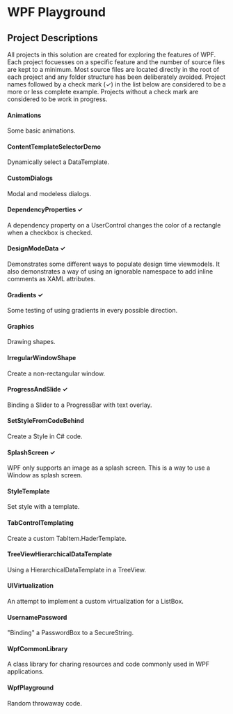 # WPF Playground

## Project Descriptions
All projects in this solution are created for exploring the features of WPF.
Each project focuesses on a specific feature and the number of source files
are kept to a minimum. Most source files are located directly in the root of
each project and any folder structure has been deliberately avoided.
Project names followed by a check mark (&check;) in the list below
are considered to be a more or less complete example. Projects without
a check mark are considered to be work in progress.

#### Animations
Some basic animations.

#### ContentTemplateSelectorDemo
Dynamically select a DataTemplate.

#### CustomDialogs
Modal and modeless dialogs.

#### DependencyProperties &check;
A dependency property on a UserControl changes the color of a rectangle
when a checkbox is checked.

#### DesignModeData &check;
Demonstrates some different ways to populate design time viewmodels. It also
demonstrates a way of using an ignorable namespace to add inline comments as
XAML attributes.

#### Gradients &check;
Some testing of using gradients in every possible direction.

#### Graphics
Drawing shapes.

#### IrregularWindowShape
Create a non-rectangular window.

#### ProgressAndSlide &check;
Binding a Slider to a ProgressBar with text overlay.

#### SetStyleFromCodeBehind
Create a Style in C# code.

#### SplashScreen &check;
WPF only supports an image as a splash screen. This is a way to use a Window as splash screen.

#### StyleTemplate
Set style with a template.

#### TabControlTemplating
Create a custom TabItem.HaderTemplate.

#### TreeViewHierarchicalDataTemplate
Using a HierarchicalDataTemplate in a TreeView.

#### UIVirtualization
An attempt to implement a custom virtualization for a ListBox.

#### UsernamePassword
"Binding" a PasswordBox to a SecureString.

#### WpfCommonLibrary
A class library for charing resources and code commonly used in WPF applications.

#### WpfPlayground
Random throwaway code.
